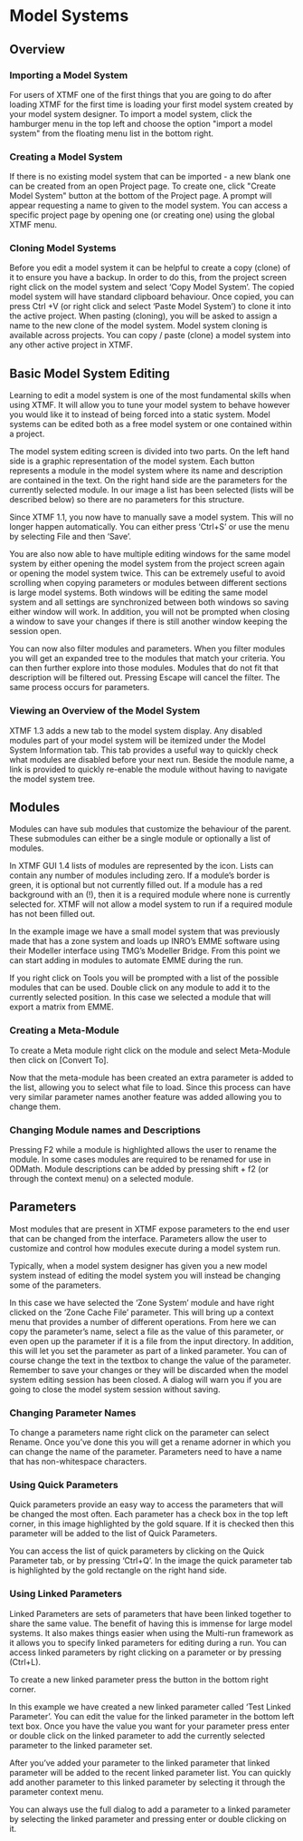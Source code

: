# Model Systems

## Overview

### Importing a Model System

For users of XTMF one of the first things that you are going to do after loading XTMF for the first time is loading your first model system created by your model system designer.  To import a model system, click the hamburger menu in the top left and
choose the option "import a model system" from the floating menu list in the bottom right. 

### Creating a Model System

If there is no existing model system that can be imported - a new blank one can be created from an open Project page. To create one, click "Create Model System" button
at the bottom of the Project page. A prompt will appear requesting a name to given to the model system. You can access a specific project page by opening one (or creating one) using the global
XTMF menu.

### Cloning Model Systems

Before you edit a model system it can be helpful to create a copy (clone) of it to ensure you have a backup.  In order to do this, from the project screen right click on the model system and select ‘Copy Model System’.
The copied model system will have standard clipboard behaviour. Once copied, you can press Ctrl +V (or right click and select ‘Paste Model System’) to clone it into the active project. When pasting (cloning),
 you will be asked to assign a name to the new clone of the model system.
Model system cloning is available across projects. You can copy / paste (clone) a model system into any other active project in XTMF.


## Basic Model System Editing

Learning to edit a model system is one of the most fundamental skills when using XTMF.  It will allow you to tune your model system to behave however you would like it to instead of being forced into a static system.  Model systems can be edited both as a free model system or one contained within a project.

The model system editing screen is divided into two parts.  On the left hand side is a graphic representation of the model system.  Each button represents a module in the model system where its name and description are contained in the text.  On the right hand side are the parameters for the currently selected module.  In our image a list has been selected (lists will be described below) so there are no parameters for this structure.

Since XTMF 1.1, you now have to manually save a model system.  This will no longer happen automatically.  You can either press ‘Ctrl+S’ or use the menu by selecting File and then ‘Save’.

You are also now able to have multiple editing windows for the same model system by either opening the model system from the project screen again or opening the model system twice.  This can be extremely useful to avoid scrolling when copying parameters or modules between different sections is large model systems.  Both windows will be editing the same model system and all settings are synchronized between both windows so saving either window will work.  In addition, you will not be prompted when closing a window to save your changes if there is still another window keeping the session open.

You can now also filter modules and parameters.  When you filter modules you will get an expanded tree to the modules that match your criteria.  You can then further explore into those modules.  Modules that do not fit that description will be filtered out.  Pressing Escape will cancel the filter.  The same process occurs for parameters.

### Viewing an Overview of the Model System

XTMF 1.3 adds a new tab to the model system display. Any disabled modules part of your model system will be itemized under the Model System Information tab. This tab provides a useful way to quickly check what modules are disabled before your next run. Beside the module name, a link is provided to quickly re-enable the module without having to navigate the model system tree.

## Modules

Modules can have sub modules that customize the behaviour of the parent.  These submodules can either be a single module or optionally a list of modules.

In XTMF GUI 1.4 lists of modules are represented by the   icon.  Lists can contain any number of modules including zero.  If a module’s border is green, it is optional but not currently filled out.  If a module has a red background with an (!), then it is a required module where none is currently selected for.  XTMF will not allow a model system to run if a required module has not been filled out.

In the example image we have a small model system that was previously made that has a zone system and loads up INRO’s EMME software using their Modeller interface using TMG’s Modeller Bridge.  From this point we can start adding in modules to automate EMME during the run.

If you right click on Tools you will be prompted with a list of the possible modules that can be used.  Double click on any module to add it to the currently selected position.   In this case we selected a module that will export a matrix from EMME.

### Creating a Meta-Module

To create a Meta module right click on the module and select Meta-Module then click on [Convert To].

Now that the meta-module has been created an extra parameter is added to the list, allowing you to select what file to load.  Since this process can have very similar parameter names another feature was added allowing you to change them.


### Changing Module names and Descriptions

Pressing F2 while a module is highlighted allows the user to rename the module. In some cases modules are required to be renamed for use in ODMath. Module descriptions can be added by pressing shift + f2 (or through the context menu) on a selected module.



Parameters
-------------------------------------------------------------------------
Most modules that are present in XTMF expose parameters to the end user that can be changed from the interface. Parameters allow the user to customize and control
how modules execute during a model system run.

Typically, when a model system designer has given you a new model system instead of editing the model system you will instead be changing some of the parameters.

In this case we have selected the ‘Zone System’ module and have right clicked on the ‘Zone Cache File’ parameter. This will bring up a context menu that provides a number of different operations. From here we can copy the parameter’s name, select a file as the value of this parameter, or even open up the parameter if it is a file from the input directory. In addition, this will let you set the parameter as part of a linked parameter. You can of course change the text in the textbox to change the value of the parameter. Remember to save your changes or they will be discarded when the model system editing session has been closed. A dialog will warn you if you are going to close the model system session without saving.


### Changing Parameter Names

To change a parameters name right click on the parameter can select Rename.  Once you’ve done this you will get a rename adorner in which you can change the name of the parameter.  Parameters need to have a name that has non-whitespace characters.

### Using Quick Parameters

Quick parameters provide an easy way to access the parameters that will be changed the most often.  Each parameter has a check box in the top left corner, in this image highlighted by the gold square.  If it is checked then this parameter will be added to the list of Quick Parameters.

You can access the list of quick parameters by clicking on the Quick Parameter tab, or by pressing ‘Ctrl+Q’.  In the image the quick parameter tab is highlighted by the gold rectangle on the right hand side.


### Using Linked Parameters

Linked Parameters are sets of parameters that have been linked together to share the same value.  The benefit of having this is immense for large model systems.  It also makes things easier when using the Multi-run framework as it allows you to specify linked parameters for editing during a run.  You can access linked parameters by right clicking on a parameter or by pressing (Ctrl+L).

To create a new linked parameter press the button in the bottom right corner.

In this example we have created a new linked parameter called ‘Test Linked Parameter’.  You can edit the value for the linked parameter in the bottom left text box.
Once you have the value you want for your parameter press enter or double click on the linked parameter to add the currently selected parameter to the linked parameter set.

After you’ve added your parameter to the linked parameter that linked parameter will be added to the recent linked parameter list.  You can quickly add another parameter to this linked parameter by selecting it through the parameter context menu.

You can always use the full dialog to add a parameter to a linked parameter by selecting the linked parameter and pressing enter or double clicking on it.
